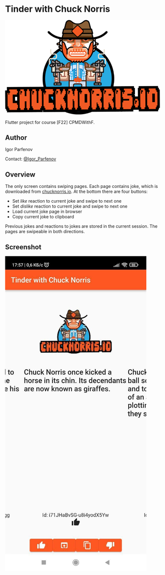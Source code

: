# Tinder with Chuck Norris

![Screenshot](https://github.com/ParfenovIgor/chuck/blob/master/assets/images/top_picture.png)

Flutter project for course [F22] CPMDWithF.

## Author

Igor Parfenov

Contact: [@Igor_Parfenov](https://t.me/Igor_Parfenov)

## Overview

The only screen contains swiping pages. Each page contains joke, which is downloaded from [chucknorris.io](https://api.chucknorris.io). At the bottom there are four buttons:

* Set *like* reaction to current joke and swipe to next one
* Set *dislike* reaction to current joke and swipe to next one
* Load current joke page in browser
* Copy current joke to clipboard

Previous jokes and reactions to jokes are stored in the current session. The pages are swipeable in both directions.

## Screenshot

![Screenshot](https://github.com/ParfenovIgor/chuck/blob/master/screenshots/screenshot01.jpg)
